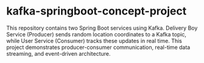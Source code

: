 # kafka-springboot-concept-project
This repository contains two Spring Boot services using Kafka. Delivery Boy Service (Producer) sends random location coordinates to a Kafka topic, while User Service (Consumer) tracks these updates in real time. This project demonstrates producer-consumer communication, real-time data streaming, and event-driven architecture.
